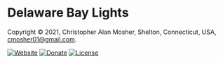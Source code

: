 # Delaware Bay Lights

Copyright © 2021, Christopher Alan Mosher, Shelton, Connecticut, USA, <cmosher01@gmail.com>.

[![Website](https://img.shields.io/website/https/cmosher01.github.io/Delaware-Bay-Lights.svg)](https://cmosher01.github.io/Delaware-Bay-Lights)
[![Donate](https://img.shields.io/badge/Donate-PayPal-green.svg)](https://www.paypal.com/cgi-bin/webscr?cmd=_s-xclick&hosted_button_id=CVSSQ2BWDCKQ2)
[![License](https://img.shields.io/github/license/cmosher01/Delaware-Bay-Lights.svg)](https://www.gnu.org/licenses/gpl.html)
